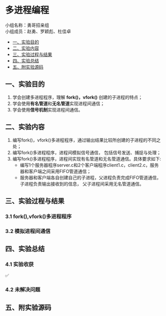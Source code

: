 # 多进程编程

小组名称：勇哥招亲组  
小组成员：赵勇、罗颖彪、杜佳卓

- [一、实验目的](#jump1)
- [二、实验内容](#jump2)
- [三、实验过程与结果](#jump3)
- [四、实验总结](#jump4)
- [五、附实验源码](#jump5)

## <span id="jump1">一、实验目的</span>
1. 学会创建多进程程序，理解 **fork()，vfork()** 创建的子进程的特点；
2. 学会使用**有名管道**和**无名管道**实现进程间通信；
3. 学会使用**信号机制**实现进程间通信。

## <span id="jump2">二、实验内容</span>

1. 编写fork()，vfork()多进程程序，通过输出结果比较所创建的子进程的不同之处；
2. 编写fork()多进程程序，进程间模拟信号通信， 包括信号发送、捕捉与处理；
3. 编写fork()多进程程序，进程间实现有名管道和无名管道通信。具体要求如下:
    * 编写1个服务器程序server.c和2个客户端程序client1.c，client2.c，服务器和客户端之间采用FIFO管道通信；
    * 服务器和客户端各自创建自己的子进程，父进程负责完成FIFO管道通信，子进程负责输出接收到的信息， 父子进程间采用无名管道通信。

## <span id="jump3">三、实验过程与结果</span>

### 3.1 fork(),vfork()多进程程序

### 3.2 模拟进程间通信


## <span id="jump4">四、实验总结</span>

### 4.1 实验收获
✅
### 4.2 未解决问题

## <span id="jump5">五、附实验源码</span>
